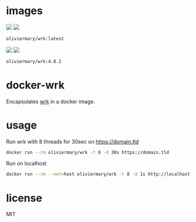 # images
[![](https://images.microbadger.com/badges/version/oliviermary/wrk.svg)](https://microbadger.com/images/oliviermary/wrk "Get your own version badge on microbadger.com") [![](https://images.microbadger.com/badges/image/oliviermary/wrk.svg)](https://microbadger.com/images/oliviermary/wrk "Get your own image badge on microbadger.com")
```bash
oliviermary/wrk:latest
```
[![](https://images.microbadger.com/badges/version/oliviermary/wrk:4.0.2.svg)](https://microbadger.com/images/oliviermary/wrk:4.0.2 "Get your own version badge on microbadger.com") [![](https://images.microbadger.com/badges/image/oliviermary/wrk:4.0.2.svg)](https://microbadger.com/images/oliviermary/wrk:4.0.2 "Get your own image badge on microbadger.com")
```bash
oliviermary/wrk:4.0.2
```
# docker-wrk

Encapsulates [wrk](https://github.com/wg/wrk) in a docker image.

# usage

Run wrk with 8 threads for 30sec on https://domain.tld
```bash
docker run --rm oliviermary/wrk -t 8 -d 30s https://domain.tld
```

Run on localhost 
```bash
docker run --rm --net=host oliviermary/wrk -t 8 -d 1s http://localhost
```

# license

MIT
